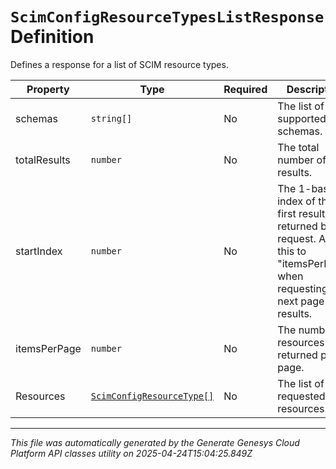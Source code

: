 # `ScimConfigResourceTypesListResponse` Definition

Defines a response for a list of SCIM resource types.

| Property | Type | Required | Description |
|----------|------|----------|-------------|
| schemas | `string[]` | No | The list of supported schemas. |
| totalResults | `number` | No | The total number of results. |
| startIndex | `number` | No | The 1-based index of the first result returned by this request. Add this to "itemsPerPage" when requesting the next page of results. |
| itemsPerPage | `number` | No | The number of resources returned per page. |
| Resources | [`ScimConfigResourceType[]`](scimconfigresourcetype-definition.md) | No | The list of requested resources. |

---

*This file was automatically generated by the Generate Genesys Cloud Platform API classes utility on 2025-04-24T15:04:25.849Z*
